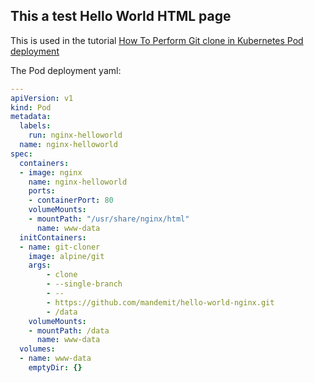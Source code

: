 ## This a test Hello World HTML page

This is used in the tutorial <a href="https://computingforgeeks.com/perform-git-clone-in-kubernetes-pod-deployment/" target="_blank">How To Perform Git clone in Kubernetes Pod deployment</a>

The Pod deployment yaml:

```yaml
---
apiVersion: v1
kind: Pod
metadata:
  labels:
    run: nginx-helloworld
  name: nginx-helloworld
spec:
  containers:
  - image: nginx
    name: nginx-helloworld
    ports:
    - containerPort: 80
    volumeMounts:
    - mountPath: "/usr/share/nginx/html"
      name: www-data
  initContainers:
  - name: git-cloner
    image: alpine/git
    args:
        - clone
        - --single-branch
        - --
        - https://github.com/mandemit/hello-world-nginx.git
        - /data
    volumeMounts:
    - mountPath: /data
      name: www-data
  volumes:
  - name: www-data
    emptyDir: {}
```

